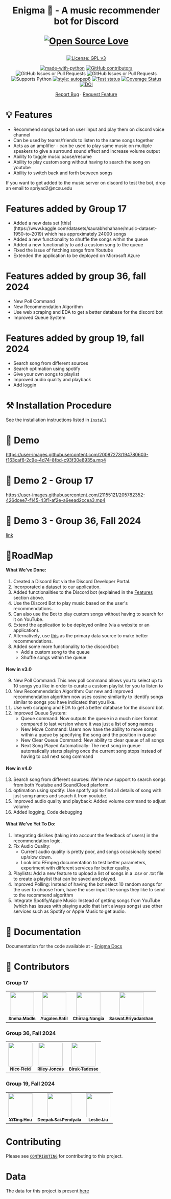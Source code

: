 <h1 align="center">
  Enigma 🤖 - A music recommender bot for Discord
  
 [![Open Source Love](https://badges.frapsoft.com/os/v3/open-source.png?v=103)](https://github.com/ellerbrock/open-source-badges/)
</h1>

<div align="center">

[![License: GPL v3](https://img.shields.io/badge/License-GPLv3-blue.svg)](https://www.gnu.org/licenses/gpl-3.0)

<!-- [![DOI](https://zenodo.org/badge/533639670.svg)](https://zenodo.org/badge/latestdoi/533639670) -->
<!-- [![Build Status](https://github.com/rahulgautam21/Enigma/actions/workflows/github-actions-build.yml/badge.svg)](https://github.com/rahulgautam21/Enigma/actions) -->
<!-- [![GitHub Release](https://img.shields.io/github/release/rahulgautam21/Enigma.svg)](https://github.com/rahulgautam21/Enigma/releases) -->
<!-- [![GitHub Repo Size](https://img.shields.io/github/repo-size/rahulgautam21/Enigma.svg)](https://img.shields.io/github/repo-size/rahulgautam21/Enigma.svg) -->

[![made-with-python](https://img.shields.io/badge/Made%20with-Python-1f425f.svg)](https://www.python.org/)
[![GitHub contributors](https://img.shields.io/badge/contributors-4-green)](https://github.com/NCSU-CSC-510-F2024/Enigma/graphs/contributors)
![GitHub Issues or Pull Requests](https://img.shields.io/github/issues/NCSU-CSC-510-F2024/Enigma)
![GitHub Issues or Pull Requests](https://img.shields.io/github/issues-pr/NCSU-CSC-510-F2024/Enigma)
![Supports Python](https://img.shields.io/pypi/pyversions/pytest)
[![style: autopep8](https://github.com/NCSU-CSC-510-F2024/Enigma/actions/workflows/code-formatter.yml/badge.svg)](https://github.com/NCSU-CSC-510-F2024/Enigma/actions/workflows/code-formatter.yml)
[![Test status](https://github.com/NCSU-CSC-510-F2024/Enigma/actions/workflows/run-tests.yml/badge.svg?event=push)](https://github.com/NCSU-CSC-510-F2024/Enigma/actions/workflows/run-tests.yml)
[![Coverage Status](https://coveralls.io/repos/github/NCSU-CSC-510-F2024/Enigma/badge.svg?branch=main)](https://coveralls.io/github/NCSU-CSC-510-F2024/Enigma?branch=main)
[![DOI](https://zenodo.org/badge/DOI/10.5281/zenodo.14009527.svg)](https://doi.org/10.5281/zenodo.14009527)

</div>

<p align="center">
    <a href="https://github.com/rahulgautam21/Enigma/issues/new/choose">Report Bug</a>
    ·
    <a href="https://github.com/rahulgautam21/Enigma/issues/new/choose">Request Feature</a>
</p>

<h1> 💡 Features </h1>

<div>
<ul>
  <li>Recommend songs based on user input and play them on discord voice channel</li>
  <li>Can be used by teams/friends to listen to the same songs together</li>
  <li>Acts as an amplifier - can be used to play same music on multiple speakers to give a surround sound effect and increase volume output</li>
  <li>Ability to toggle music pause/resume</li>
  <li>Ability to play custom song without having to search the song on youtube</li>
  <li>Ability to switch back and forth between songs</li>
</ul>
If you want to get added to the music server on discord to test the bot, drop an email to spriyad2@ncsu.edu
</div>
  
<h1> Features added by Group 17</h1>

<div>
<ul>
  <li>Added a new data set [this](https://www.kaggle.com/datasets/saurabhshahane/music-dataset-1950-to-2019) which has approximately 24000 songs</li>
  <li>Added a new functionality to shuffle the songs within the queue</li>
  <li>Added a new functionality to add a custom song to the queue</li>
  <li>Fixed the issue of fetching songs from Youtube</li>
  <li>Extended the application to be deployed on Microsoft Azure</li>
</ul>
</div>

<h1> Features added by group 36, fall 2024 </h1>
<div>
<ul>
  <li>New Poll Command</li>
  <li>New Recommendation Algorithm</li>
  <li>Use web scraping and EDA to get a better database for the discord bot</li>
  <li>Improved Queue System</li>
</ul>
</div>

<h1> Features added by group 19, fall 2024 </h1>
<div>
<ul>
  <li>Search song from different sources</li>
  <li>Search optimation using spotify</li>
  <li>Give your own songs to playlist</li>
  <li>Improved audio quality and playback</li>
  <li>Add loggin</li>
</ul>
</div>

<h1> ⚒️ Installation Procedure </h1>

See the installation instructions listed in [`Install`](INSTALL.md)

<h1> 🚀 Demo </h1>

https://user-images.githubusercontent.com/20087273/194780603-f163caf6-2c9e-4d74-8fbd-c93f30e8935a.mp4

<h1> 🚀 Demo 2 - Group 17 </h1>

https://user-images.githubusercontent.com/21155121/205782352-426dcee7-f145-43f1-af2e-a6eead2ccea3.mp4

<h1> 🚀 Demo 3 - Group 36, Fall 2024 </h1>

[link](https://youtu.be/CKdSPDz1jI8)

<h1>📍RoadMap </h1>

#### What We've Done:

1. Created a Discord Bot via the Discord Developer Portal.
2. Incorporated a [dataset](https://www.kaggle.com/datasets/leonardopena/top-spotify-songs-from-20102019-by-year) to our application.
3. Added functionalities to the Discord bot (explained in the [Features](https://github.com/rahulgautam21/Enigma/blob/main/README.md) section above.
4. Use the Discord Bot to play music based on the user's recommendations.
5. Can also use the Bot to play custom songs without having to search for it on YouTube.
6. Extend the application to be deployed online (via a website or an application).
7. Alternatively, use [this](https://www.kaggle.com/datasets/saurabhshahane/music-dataset-1950-to-2019) as the primary data source to make better recommendations.
8. Added some more functionality to the discord bot:
    - Add a custom song to the queue
    - Shuffle songs within the queue

#### New in v3.0

9. New Poll Command: This new poll command allows you to select up to 10 songs you like in order to curate a custom playlist for you to listen to
10. New Recommendation Algorithm: Our new and improved recommendation algorithm now uses cosine similarity to identify songs similar to songs you have indicated that you like.
11. Use web scraping and EDA to get a better database for the discord bot.
12. Improved Queue System:
    - Queue command: Now outputs the queue in a much nicer format compared to last version where it was just a list of song names
    - New Move Command: Users now have the ability to move songs within a queue by specifying the song and the position in queue
    - New Clear Queue Command: New ability to clear queue of all songs
    - Next Song Played Automatically: The next song in queue automatically starts playing once the current song stops instead of having to call next song command

#### New in v4.0

13. Search song from different sources: We're now support to search songs from both Youtube and SoundCloud plarform.
14. optimation using spotify: Use spotify api to find all details of song with just song names and search it from youtube.
15. Improved audio quality and playback: Added volume command to adjust volume
16. Added logging, Code debugging


#### What We've Yet To Do:

1. Integrating dislikes (taking into account the feedback of users) in the recommendation logic.
2. Fix Audio Quality:
    - Current audio quality is pretty poor, and songs occasionally speed up/slow down.
    - Look into FFmpeg documentation to test better parameters, experiment with different services for better quality.
3. Playlists: Add a new feature to upload a list of songs in a .csv or .txt file to create a playlist that can be saved and played.
4. Improved Polling: Instead of having the bot select 10 random songs for the user to choose from, have the user input the songs they like to send to the recommend algorithm
5. Integrate Spotify/Apple Music: Instead of getting songs from YouTube (which has issues with playing audio that isn’t always songs) use other services such as Spotify or Apple Music to get audio.

<h1>📖 Documentation</h1>

Documentation for the code available at - <a href="https://ncsu-csc-510-f2024.github.io/Enigma/">Enigma Docs</a>

<h1> 👥 Contributors <a name="Contributors"></a> </h1>

### Group 17

<table>
  <tr>
    <td align="center"><a href="https://github.com/Sneha1b"><img src="https://avatars.githubusercontent.com/u/29037428?v=4" width="75px;" alt=""/><br /><sub><b>Sneha Madle</b></sub></a></td>
    <td align="center"><a href="https://github.com/yugaleepatil"><img src="https://avatars.githubusercontent.com/u/91028926?v=4" width="75px;" alt=""/><br /><sub><b>Yugalee Patil</b></sub></a><br /></td>
    <td align="center"><a href="https://github.com/cnangia-ncsu"><img src="https://avatars.githubusercontent.com/u/89174495?v=4" width="75px;" alt=""/><br /><sub><b>Chirrag Nangia</b></sub></a><br /></td>
    <td align="center"><a href="https://github.com/SASWAT123"><img src="https://avatars.githubusercontent.com/u/21155121?v=4" width="75px;" alt=""/><br /><sub><b>Saswat Priyadarshan</b></sub></a><br /></td>
  </tr>
</table>

### Group 36, Fall 2024

<table>
  <tr>
    <td align="center"><a href="https://github.com/NicoField"><img src="" width="75px;" alt=""/><br /><sub><b>Nico Field</b></sub></a></td>
    <td align="center"><a href="https://github.com/Symplexity"><img src="" width="75px;" alt=""/><br /><sub><b>Riley Joncas</b></sub></a><br /></td>
    <td align="center"><a href="https://github.com/birukayalew"><img src="" width="75px;" alt=""/><br /><sub><b>Biruk Tadesse</b></sub></a><br /></td>

  </tr>
</table>

### Group 19, Fall 2024

<table>
  <tr>
    <td align="center"><a href="https://github.com/Captain-Tim"><img src="https://avatars.githubusercontent.com/u/62422680?v=4" width="75px;" alt=""/><br /><sub><b>YiTing Hou</b></sub></a></td>
    <td align="center"><a href="https://github.com/deepaksaipendyala"><img src="https://avatars.githubusercontent.com/u/76196490?v=4" width="75px;" alt=""/><br /><sub><b>Deepak Sai Pendyala</b></sub></a><br /></td>
    <td align="center"><a href="https://github.com/LiuKang-11"><img src="https://avatars.githubusercontent.com/u/13636671?v=4" width="75px;" alt=""/><br /><sub><b>Leslie Liu</b></sub></a><br /></td>

  </tr>
</table>

<h1> Contributing </h1>

Please see [`CONTRIBUTING`](CONTRIBUTING.md) for contributing to this project.

<h1> Data </h1>

The data for this project is present [here](https://www.kaggle.com/datasets/saurabhshahane/music-dataset-1950-to-2019)

<!-- <h1> Support </h1>
For any support reach out to spriyad2@ncsu.edu -->
